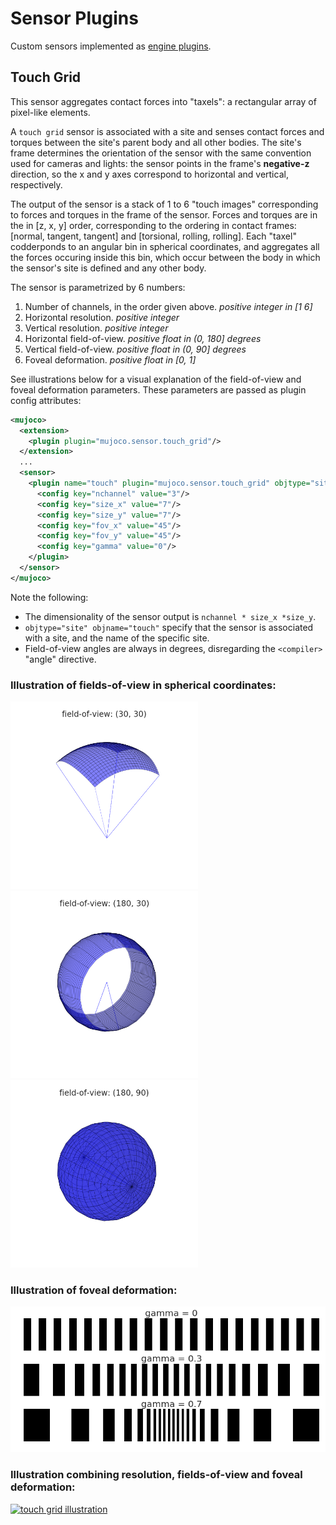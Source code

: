 # Sensor Plugins

Custom sensors implemented as [engine plugins](https://mujoco.readthedocs.io/en/latest/programming/extension.html#engine-plugins).

## Touch Grid

This sensor aggregates contact forces into "taxels": a rectangular array of pixel-like elements.


A `touch grid` sensor is associated with a site and senses contact forces and
torques between the site's parent body and all other bodies. The site's frame
determines the orientation of the sensor with the same convention used for
cameras and lights: the sensor points in the frame's **negative-z** direction,
so the x and y axes correspond to horizontal and vertical, respectively.

The output of the sensor is a stack of 1 to 6 "touch images" corresponding to forces
and torques in the frame of the sensor. Forces and torques are in the in [z, x,
y] order, corresponding to the ordering in contact frames: [normal, tangent,
tangent] and [torsional, rolling, rolling]. Each "taxel" codderponds to an angular bin
in spherical coordinates, and aggregates all the forces occuring inside this bin, which occur
between the body in which the sensor's site is defined and any other body.

The sensor is parametrized by 6 numbers:

1. Number of channels, in the order given above. _positive integer in [1 6]_
2. Horizontal resolution. _positive integer_
3. Vertical resolution. _positive integer_
4. Horizontal field-of-view. _positive float in (0, 180] degrees_
5. Vertical field-of-view. _positive float in (0, 90] degrees_
6. Foveal deformation. _positive float in [0, 1]_

See illustrations below for a visual explanation of the field-of-view and foveal
deformation parameters. These parameters are passed as plugin config attributes:

```xml
<mujoco>
  <extension>
    <plugin plugin="mujoco.sensor.touch_grid"/>
  </extension>
  ...
  <sensor>
    <plugin name="touch" plugin="mujoco.sensor.touch_grid" objtype="site" objname="touch">
      <config key="nchannel" value="3"/>
      <config key="size_x" value="7"/>
      <config key="size_y" value="7"/>
      <config key="fov_x" value="45"/>
      <config key="fov_y" value="45"/>
      <config key="gamma" value="0"/>
    </plugin>
  </sensor>
</mujoco>
```

Note the following:

-   The dimensionality of the sensor output is `nchannel * size_x *size_y`.
-   `objtype="site" objname="touch"` specify that the sensor is associated with
    a site, and the name of the specific site.
-   Field-of-view angles are always in degrees, disregarding the `<compiler>`
    "angle" directive.

### Illustration of fields-of-view in spherical coordinates:

<img src="images/30-30.png" style="width: 300px;"/>
<img src="images/180-30.png" style="width: 300px;"/>
<img src="images/180-90.png" style="width: 300px;"/>

### Illustration of foveal deformation:

![foveal deformation](images/fovea.png)

### Illustration combining resolution, fields-of-view and foveal deformation:

[![touch grid illustration](https://img.youtube.com/vi/YScjmR8LwQI/0.jpg)](https://www.youtube.com/watch?v=YScjmR8LwQI)
